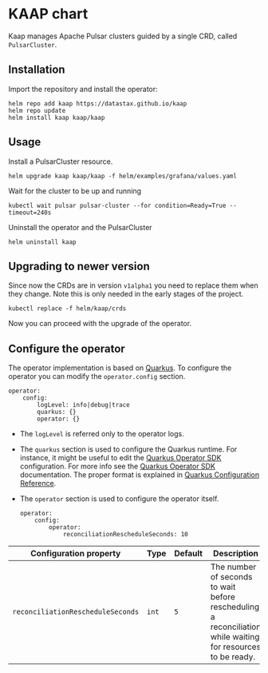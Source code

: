 # KAAP chart

Kaap manages Apache Pulsar clusters guided by a single CRD, called `PulsarCluster`.

## Installation

Import the repository and install the operator:
```
helm repo add kaap https://datastax.github.io/kaap
helm repo update
helm install kaap kaap/kaap 
```


## Usage

Install a PulsarCluster resource.
```
helm upgrade kaap kaap/kaap -f helm/examples/grafana/values.yaml
```

Wait for the cluster to be up and running
```
kubectl wait pulsar pulsar-cluster --for condition=Ready=True --timeout=240s
```

Uninstall the operator and the PulsarCluster
```
helm uninstall kaap
```


## Upgrading to newer version
Since now the CRDs are in version `v1alpha1` you need to replace them when they change.
Note this is only needed in the early stages of the project.

```
kubectl replace -f helm/kaap/crds
```
Now you can proceed with the upgrade of the operator.



## Configure the operator
The operator implementation is based on [Quarkus](https://quarkus.io/).
To configure the operator you can modify the `operator.config` section.

```
operator:
    config:
        logLevel: info|debug|trace
        quarkus: {}
        operator: {}
```

- The `logLevel` is referred only to the operator logs.

- The `quarkus` section is used to configure the Quarkus runtime.
For instance, it might be useful to edit the [Quarkus Operator SDK](https://quarkiverse.github.io/quarkiverse-docs/quarkus-operator-sdk/dev/index.html) configuration.
For more info see the [Quarkus Operator SDK](https://quarkiverse.github.io/quarkiverse-docs/quarkus-operator-sdk/dev/index.html) documentation.
The proper format is explained in [Quarkus Configuration Reference](https://quarkus.io/guides/config).

- The `operator` section is used to configure the operator itself.

    ```
    operator:
        config:
            operator:
                reconciliationRescheduleSeconds: 10
    ```

| Configuration property            | Type  | Default | Description                                                                                                 | 
|-----------------------------------|-------|---------|-------------------------------------------------------------------------------------------------------------|
| `reconciliationRescheduleSeconds` | `int` | `5`     | The number of seconds to wait before rescheduling a reconciliation while waiting for resources to be ready. |
    
    
    
    
